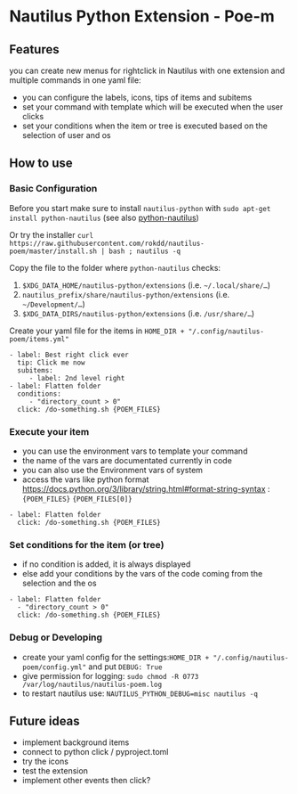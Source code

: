 # Nautilus Python Extension - Poe-m

## Features
you can create new menus for rightclick in Nautilus with one extension and multiple commands in one yaml file:

- you can configure the labels, icons, tips of items and subitems
- set your command with template which will be executed when the user clicks
- set your conditions when the item or tree is executed based on the selection of user and os

## How to use

### Basic Configuration

Before you start make sure to install `nautilus-python` with `sudo apt-get install python-nautilus` (see also [python-nautilus](https://gitlab.gnome.org/GNOME/nautilus-python))

Or try the installer `curl https://raw.githubusercontent.com/rokdd/nautilus-poem/master/install.sh | bash ; nautilus -q`

Copy the file to the folder where `python-nautilus` checks:

 1. `$XDG_DATA_HOME/nautilus-python/extensions` (i.e. `~/.local/share/…`)
 2. `nautilus_prefix/share/nautilus-python/extensions` (i.e. `~/Development/…`)
 3. `$XDG_DATA_DIRS/nautilus-python/extensions` (i.e. `/usr/share/…`)


Create your yaml file for the items in `HOME_DIR + "/.config/nautilus-poem/items.yml"`

```
- label: Best right click ever
  tip: Click me now
  subitems:
     - label: 2nd level right
- label: Flatten folder
  conditions:
     - "directory_count > 0"
  click: /do-something.sh {POEM_FILES}
```

### Execute your item

- you can use the environment vars to template your command
- the name of the vars are documentated currently in code
- you can also use the Environment vars of system
- access the vars like python format https://docs.python.org/3/library/string.html#format-string-syntax : `{POEM_FILES}` `{POEM_FILES[0]}`

```
- label: Flatten folder
  click: /do-something.sh {POEM_FILES}
```


### Set conditions for the item (or tree)

- if no condition is added, it is always displayed
- else add your conditions by the vars of the code coming from the selection and the os

```
- label: Flatten folder
  - "directory_count > 0"
  click: /do-something.sh {POEM_FILES}
```


### Debug or Developing

- create your yaml config for the settings:`HOME_DIR + "/.config/nautilus-poem/config.yml"` and put `DEBUG: True`
- give permission for logging: `sudo chmod -R 0773 /var/log/nautilus/nautilus-poem.log`
- to restart nautilus use: `NAUTILUS_PYTHON_DEBUG=misc nautilus -q`

## Future ideas

- implement background items
- connect to python click / pyproject.toml
- try the icons
- test the extension
- implement other events then click?